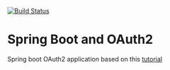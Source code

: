 [![Build Status](https://travis-ci.org/javiersvg/spring-boot-and-oauth2.svg?branch=master)](https://travis-ci.org/javiersvg/spring-boot-and-oauth2)

# Spring Boot and OAuth2

Spring boot OAuth2 application based on this [tutorial](https://spring.io/guides/tutorials/spring-boot-oauth2/)
